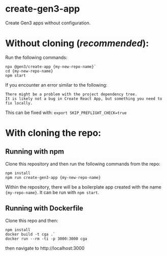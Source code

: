 # create-gen3-app
Create Gen3 apps without configuration.

# Without cloning (*recommended*):
Run the following commands:
```
npx @gen3/create-app {my-new-repo-name}`
cd {my-new-repo-name}
npm start
```

If you encounter an error similar to the following:
```
There might be a problem with the project dependency tree.
It is likely not a bug in Create React App, but something you need to fix locally.
```

This can be fixed with:
`export SKIP_PREFLIGHT_CHECK=true`

# With cloning the repo:
## Running with npm
Clone this repository and then run the following commands from the repo:
```
npm install
npm run create-gen3-app {my-new-repo-name}
```
Within the repository, there will be a boilerplate app created with the name `{my-repo-name}`.
It can be run with `npm start`.

## Running with Dockerfile

Clone this repo and then:
```
npm install
docker build -t cga .`
docker run --rm -ti -p 3000:3000 cga
```

then navigate to http://localhost:3000
